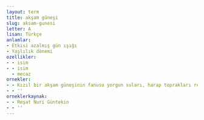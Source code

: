 ```yaml
---
layout: term
title: akşam güneşi
slug: aksam-gunesi
letter: A
lisan: Türkçe
anlamlar:
- Etkisi azalmış gün ışığı
- Yaşlılık dönemi
ozellikler:
- - isim
- - isim
  - mecaz
ornekler:
- - Kızıl bir akşam güneşinin fanusu yorgun suları, harap toprakları renk ve şaşaaya boğar.
- - ''
orneklerkaynak:
- - Reşat Nuri Güntekin
- - ''
---
```

